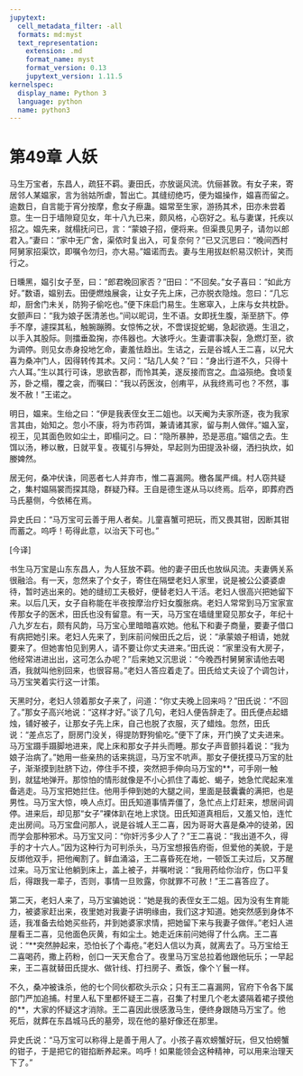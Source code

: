 ```yaml
---
jupytext:
  cell_metadata_filter: -all
  formats: md:myst
  text_representation:
    extension: .md
    format_name: myst
    format_version: 0.13
    jupytext_version: 1.11.5
kernelspec:
  display_name: Python 3
  language: python
  name: python3
---
```

# 第49章 人妖

马生万宝者，东昌人，疏狂不羁。妻田氏，亦放诞风流。伉俪甚敦。有女子来，寄居邻人某媪家，言为翁姑所虐，暂出亡。其缝纫绝巧，便为媪操作，媪喜而留之。逾数日，自言能于宵分按摩，愈女子瘵蛊。媪常至生家，游扬其术，田亦未尝着意。生一日于墙隙窥见女，年十八九已来，颇风格，心窃好之。私与妻谋，托疾以招之。媪先来，就榻抚问已，言：“蒙娘子招，便将来。但渠畏见男子，请勿以郎君入。”妻曰：“家中无广舍，渠侬时复出入，可复奈何？”已又沉思曰：“晚间西村阿舅家招渠饮，即嘱令勿归，亦大易。”媪诺而去。妻与生用拔赵帜易汉帜计，笑而行之。

日曛黑，媪引女子至，曰：“郎君晚回家否？”田曰：“不回矣。”女子喜曰：“如此方好。”数语，媪别去。田便燃烛展衾，让女子先上床，己亦脱衣隐烛。忽曰：“几忘却，厨舍门未关，防狗子偷吃也。”便下床启门易生。生窸窣入，上床与女共枕卧。女颤声曰：“我为娘子医清恙也。”间以昵词，生不语。女即抚生腹，渐至脐下。停手不摩，遽探其私，触腕蹦腾。女惊怖之状，不啻误捉蛇蝎，急起欲遁。生沮之，以手入其股际。则擂垂盈掬，亦伟器也。大骇呼火。生妻谓事决裂，急燃灯至，欲为调停。则见女赤身投地乞命，妻羞怯趋出。生诘之，云是谷城人王二喜，以兄大喜为桑冲门人，因得转传其术。又问：“玷几人矣？”曰：“身出行道不久，只得十六人耳。”生以其行可诛，思欲告郡，而怜其美，遂反接而宫之。血溢殒绝。食顷复苏，卧之榻，覆之衾，而嘱曰：“我以药医汝，创痏平，从我终焉可也？不然，事发不赦！”王诺之。

明日，媪来。生绐之曰：“伊是我表侄女王二姐也。以天阉为夫家所逐，夜为我家言其由，始知之。忽小不康，将为市药饵，兼请诸其家，留与荆人做伴。”媪入室，视王，见其面色败如尘土，即榻问之。曰：“隐所暴肿，恐是恶疽。”媪信之去。生饵以汤，糁以散，日就平复。夜辄引与狎处，早起则为田提汲补缀，洒扫执炊，如媵婢然。

居无何，桑冲伏诛，同恶者七人并弃市，惟二喜漏网。檄各属严缉。村人窃共疑之，集村媪隔裳而探其隐，群疑乃释。王自是德生遂从马以终焉。后卒，即葬府西马氏墓侧，今依稀在焉。

异史氏曰：“马万宝可云善于用人者矣。儿童喜蟹可把玩，而又畏其钳，因断其钳而蓄之。呜呼！苟得此意，以治天下可也。”

[今译]

书生马万宝是山东东昌人，为人狂放不羁。他的妻子田氏也放纵风流。夫妻俩关系很融洽。有一天，忽然来了个女子，寄住在隔壁老妇人家里，说是被公公婆婆虐待，暂时逃出来的。她的缝纫工夫极好，便替老妇人干活。老妇人很高兴把她留下来。以后几天，女子自称能在半夜按摩治疗妇女腹胀病。老妇人常常到马万宝家宣传那女子的医术，田氏也没有留意。有一天，马万宝在墙缝里窥见那女子，年纪十八九岁左右，颇有风韵，马万宝心里暗暗喜欢她。他私下和妻子商量，要妻子借口有病把她引来。老妇人先来了，到床前问候田氏之后，说：“承蒙娘子相请，她就要来了。但她害怕见到男人，请不要让你丈夫进来。”田氏说：“家里没有大房子，他经常进进出出，这可怎么办呢？”后来她又沉思说：“今晚西村舅舅家请他去喝酒，我就叫他别回来，也很容易。”老妇人答应着走了。田氏给丈夫设了个调包计，马万宝笑着实行这一计策。

天黑时分，老妇人领着那女子来了，问道：“你丈夫晚上回来吗？”田氏说：“不回了。”那女子高兴地说：“这样才好。”谈了几句，老妇人便告辞走了。田氏便点起蜡烛，铺好被子，让那女子先上床，自己也脱了衣服，灭了蜡烛。忽然，田氏说：“差点忘了，厨房门没关，得提防野狗偷吃。”便下了床，开门换了丈夫进来。马万宝蹑手蹑脚地进来，爬上床和那女子并头而睡。那女子声音颤抖着说：“我为娘子治病了。”她用一些亲热的话来挑逗，马万宝不吭声。那女子便抚摸马万宝的肚子，渐渐摸到肚脐下边，停住手不摸，突然把手伸向马万宝的**，可手刚一触到，就猛地弹开。那惊怕的情形就像是不小心抓住了毒蛇、蝎子，她急忙爬起来准备逃走。马万宝把她拦住。他用手伸到她的大腿之间，里面是鼓囊囊的满把，也是男性。马万宝大惊，唤人点灯。田氏知道事情弄僵了，急忙点上灯赶来，想居间调停。进来后，却见那“女子”裸体趴在地上求饶。田氏知道真相后，又羞又怕，连忙走出房间。马万宝盘问那人，说是谷城人王二喜，因为哥哥大喜是桑冲的徒弟，因而学会那种邪术。马万宝又问：“你奸污多少人了？”王二喜说：“我出道不久，得手的才十六人。”因为这种行为可判杀头，马万宝想报告府衙，但爱他的美貌，于是反绑他双手，把他阉割了。鲜血涌溢，王二喜昏死在地，一顿饭工夫过后，又苏醒过来。马万宝让他躺到床上，盖上被子，并嘱咐说：“我用药给你治疗，伤口平复后，得跟我一辈子，否则，事情一旦败露，你就罪不可赦！”王二喜答应了。

第二天，老妇人来了，马万宝骗她说：“她是我的表侄女王二姐。因为没有生育能力，被婆家赶出来，夜里她对我妻子讲明缘由，我们这才知道。她突然感到身体不适，我准备去给她买些药，并到她婆家求情，把她留下来与我妻子做伴。”老妇人进屋看王二喜，见他面色灰黄，有如尘土。她走近床前问她得了什么病。王二喜说：“**突然肿起来，恐怕长了个毒疮。”老妇人信以为真，就离去了。马万宝给王二喜喝药，撒上药粉，创口一天天愈合了。夜里马万宝总拉着他跟他玩乐；一早起来，王二喜就替田氏提水、做针线、打扫房子、煮饭，像个丫鬟一样。

不久，桑冲被诛杀，他的七个同伙都砍头示众；只有王二喜漏网，官府下令各下属部门严加追捕。村里人私下里都怀疑王二喜，召集了村里几个老太婆隔着裙子摸他的**，大家的怀疑这才消除。王二喜因此很感激马生，便终身跟随马万宝了。他死后，就葬在东昌城马氏的墓旁，现在他的墓好像还在那里。

异史氏说：“马万宝可以称得上是善于用人了。小孩子喜欢螃蟹好玩，但又怕螃蟹的钳子，于是把它的钳掐断养起来。呜呼！如果能领会这种精神，可以用来治理天下了。”
